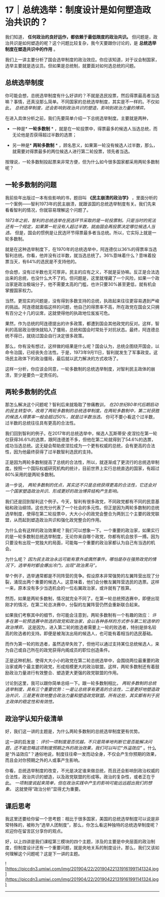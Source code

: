 # 17｜总统选举：制度设计是如何塑造政治共识的？

我们知道， **任何政治的良好运作，都依赖于最低限度的政治共识。** 但问题是，政治共识是如何塑造的呢？这个问题比较复杂，我今天要跟你讨论的，是 **总统选举制度在塑造共识中的作用** 。

我们上一讲主要分析了国会选举制度的政治效应。你应该知道，对于议会制国家，选举主要就是选议员。但如果是总统制，就要面对如何选总统的问题。

## 总统选举制度

你可能会想，总统选举制度有什么好讲的？不就是选民投票，然后得票最高者当选嘛？事情，还真没那么简单。不同国家的总统选举制度，其实是不一样的。不仅如此， *总统选举制度，还会影响到政治共识的塑造，影响到政治力量的博弈。*

在进入具体分析之前，我们先要简单介绍一下总统选举制度。主要就是两种，

* 一种是* **一轮多数制** * ，就是在一轮投票中，得票最多的候选人当选总统，而无论他是否获得超过半数的选票；

* 另一种是* **两轮多数制** * ，顾名思义，如果第一轮没有候选人过半数，那么，就需要对得票最多的两位候选人进行第二轮投票，领先者当选。

按理说，一轮多数制投起票来非常方便，但为什么如今很多国家都采用两轮多数制呢？

## 一轮多数制的问题

我前些年出版过一本有些影响的书，题目叫 **《民主崩溃的政治学》** ，里面分析的一个案例——智利1973年的民主崩溃，就跟该国的总统选举制度有关。我们先来看看智利的情况，你就容易理解这个问题了。

 *1973年之前，智利的总统选举在民选环节采取的是一轮投票制。只是当时的宪法还有一个规定，如果第一轮没有人超过半数，就由国会再投票决定哪位候选人当选。* 但是，国会的惯例是让民选环节得票最多者当总统。所以，它实际上就是一轮多数制。

就是在这种选举制度下，在1970年的总统选举中，阿连德仅以36%的得票率当选智利总统。你看，他并没有过半数，就当选总统了。36%意味着什么？意味着投票当天，有64%的选民是不支持他的。

你会想，没有过半数也无可厚非。民主的应有之义，不就是妥协嘛。反正是合法选出来的总统，也没什么大不了的。但问题是，这里就埋藏了一个风险，如果一个政治家是政治极端分子，他不需要太高的门槛，也许只要30%甚至更低，就有机会掌握国家权力。

当然，更现实的问题是，没有得到多数支持的总统，执政起来往往更容易遇到严峻的挑战。阿连德就面临这样的问题，他自己的得票率不高，所在政党在国会又只拥有百分之十几的议席，这就使得他的执政地位岌岌可危。

果然，作为总统的阿连德提出的许多政策，都遭到国会其他政党的反对。这样，智利的高层政治很快就陷入了僵局，总统和国会时常处于对抗状态。最终，阿连德总统不得已，就绕过国会自行决定很多政策。

那么，你有没有想过，这样做的结果是什么呢？国会认为，总统企图绕开国会，以命令治国，已经丧失合法性。于是，1973年9月11日，智利就发生了军事政变。这场民主政体下的政治僵局，最后就以武力解决的方式收场了。

这样一分析，你应该会同意，一轮多数制的总统选举制度，对智利民主政体的崩溃，至少是要负一定责任的。

## 两轮多数制的优点

那怎么解决这个问题呢？智利后来就吸取了惨痛教训， *在20世纪80年代后期启动的民主转型中，改用了两轮多数制的总统选举制度。在两轮多数制中，第二轮获胜的候选人得票率一般会超过50%，就是过半数当选。* 你可不要小看这个过半数，过半数的总统往往具有更高的合法性。

我们回到智利的例子。在2017年的总统选举中，候选人瓦斯蒂安·皮涅拉在第一轮仅获得36.6%的选票，跟阿连德差不多，但他在第二轮就得到了54.6%的选票，成功当选总统。这无疑会帮助皮涅拉成为一个更有权威的总统，会有更高的合法性，因为他最终获得了过半数智利选民的支持。

正是因为两轮多数制提高了总统的合法性，所以，就逐渐成了更流行的总统选举制度。按照一个国际权威研究机构的统计，目前世界上实行总统直选的国家，有超过80%采用的是两轮多数制。

进一步说， *两轮多数制的优点，其实还不只是总统获得更高的合法性，它还会对一个国家塑造政治共识、形成更好的政治博弈结构产生影响。*

我们还是回到智利这个例子。今天，智利有很多政党，不同政党都有不同的民意基础和政治纲领。这也充分代表了一个社会的多元性。但正是因为两轮多数制的总统选举制度，使得在第二轮投票中，大大小小的政党会整合为两到三个主要的政党联盟，从而起到塑造政治共识和强化政党整合的作用。

为什么会有这样的政治效果呢？我们可以想象一下。一个重要的政治家，如果实行的是一轮多数制总统选举制度，无论你来自哪个政党，你都有机会放手一搏。因为只要没有出现一党独大的局面，可能每一个重要的政治家都认为自己有当选的机会。

为什么呢？ *因为民主政治永远可能有意外或偶然事件。哪怕是存在强势政党的情况下，选举有时都会爆出冷门，出现“政治黑马”。*

举个例子，选举通常都是不同阵营的竞争。假设原本非常强势的左翼阵营出现了分裂，涌现出两个重要的候选人。这意味着，他们会分散左翼阵营选民的选票。这样一来，原本没有多少当选机会的一位右翼政治家，或许就有了胜算。

然而，如果是两轮多数制，情况就完全不同了。在第一轮总统预选赛中，即便出现刚才的情况，在第二轮总决赛中，分裂的左翼阵营仍然会重新联合起来。

如果我们考察其中的细节，你可能会注意到，两轮多数制有一个有趣的效应： *许多在第一轮预选赛中败选的政党和政治家，会以各种各样的方式参与第二轮选举的政治博弈。* 这是因为，进入第二轮的胜选者需要上一轮的败选者，特别是排名较高的败选者的支持。即便是被淘汰出局的候选人，也可能有着相当的选民基础。

而作为第一轮的败选者，虽然选举失败了，但他可以通过支持某位总统候选人，来为自己或自己所在的政党获得内阁成员的职位创造条件。

正是这种机制，使得大大小小的政党在第二轮总统选举中，会围绕两位最重要的政治家或两个最主要的政党，形成规模更大的政治联盟。这样，两轮多数制还有着鼓励政治力量进行有效整合、塑造更大更强的政党联盟的作用。

讨论到这里，我可以跟你简单总结一下。跟一轮多数制相比， *两轮多数制的总统选举制度，具有三个重要优势：一是让总统享有更高的合法性，二是更好地塑造政治共识，三是更有效地整合政治力量和塑造政党联盟。所有这些，其实都有利于民主政体的稳定性和有效性。*

## 政治学认知升级清单

好，我们这一讲的主题是，为什么两轮多数制的总统选举制度更有优势。

这一讲的启发是： *评价一项制度是否优越，不只是简单地判断它是否能解决问题，还不能忽略这项制度预期之外的政治效果，我们可以叫它“外溢效应”* 。什么是“外溢效应”？通俗地说，制度往往牵一发而动全身，不仅会产生你预期的效果，而且会对你预期之外的人或事产生影响。

你看，总统选举制度的改变，不光是决定谁来做总统，而且还会影响到政治权威的合法性，政治共识的塑造，以及政党联盟的形成等。政治的复杂性，或者正在于此。 *一项制度说起来简单，但在政治实践中产生的影响可能远远超出我们的想象。* 这就使得“政治分析”显得尤为重要。

## 课后思考

我这里还要给你留一个思考题：相比于很多国家，美国的总统选举制度可以说是非常特殊的，被称为“选举人团制度”，那么，你怎么看这种独特的总统选举制度呢？欢迎你在留言区分享你的观点。

好，以上四讲是我们课程第三模块的四个主题，涉及的主要是中央层面的政治制度，但制度设计还有一个重要问题，就是央地关系的制度设计。那么，我们又该如何理解这个问题呢？这是下一讲的主题。

![https://piccdn3.umiwi.com/img/201904/22/201904221319161991141324.jpg](https://piccdn3.umiwi.com/img/201904/22/201904221319161991141324.jpg)

---
